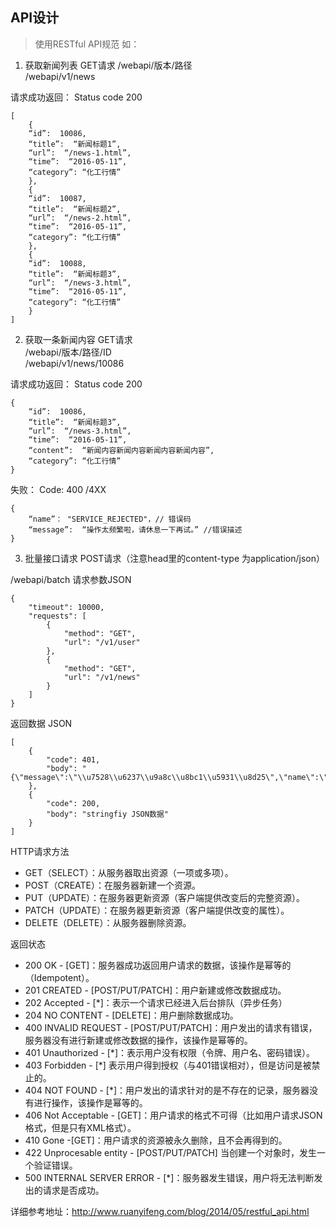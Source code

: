 ## API设计
> 使用RESTful API规范 如：


1. 获取新闻列表 GET请求 
/webapi/版本/路径  
/webapi/v1/news  

请求成功返回： 
Status code 200

```
[
	{
	“id”:  10086,
	“title”:  “新闻标题1”,
	“url”:  “/news-1.html”,
	“time”:  “2016-05-11”,
	“category”: “化工行情”
	},
	{
	“id”:  10087,
	“title”:  “新闻标题2”,
	“url”:  “/news-2.html”,
	“time”:  “2016-05-11”,
	“category”: “化工行情”
	},
	{
	“id”:  10088,
	“title”:  “新闻标题3”,
	“url”:  “/news-3.html”,
	“time”:  “2016-05-11”,
	“category”: “化工行情”
	}
]
```

2. 获取一条新闻内容 GET请求  
/webapi/版本/路径/ID  
/webapi/v1/news/10086  

请求成功返回： 
Status code 200

```
{
	“id”:  10086,
	“title”:  “新闻标题3”,
	“url”:  “/news-3.html”,
	“time”:  “2016-05-11”,
	“content”:  “新闻内容新闻内容新闻内容新闻内容”,
	“category”: “化工行情”
}
```

失败：
Code: 400 /4XX

```
{
	“name”： "SERVICE_REJECTED"，// 错误码
	“message”:  “操作太频繁啦，请休息一下再试。” //错误描述
}
```

3. 批量接口请求 POST请求（注意head里的content-type 为application/json）

/webapi/batch
请求参数JSON

```
{
    "timeout": 10000, 
    "requests": [
        {
            "method": "GET",
            "url": "/v1/user"
        },
        {
            "method": "GET",
            "url": "/v1/news"
        }
    ]
}
```

返回数据 JSON

```
[
    {
        "code": 401,
        "body": "{\"message\":\"\\u7528\\u6237\\u9a8c\\u8bc1\\u5931\\u8d25\",\"name\":\"HTTP_UNAUTHORIZED\"}"
    },
    {
        "code": 200,
        "body": "stringfiy JSON数据"
    }
]
```


HTTP请求方法  
* GET（SELECT）：从服务器取出资源（一项或多项）。
* POST（CREATE）：在服务器新建一个资源。
* PUT（UPDATE）：在服务器更新资源（客户端提供改变后的完整资源）。
* PATCH（UPDATE）：在服务器更新资源（客户端提供改变的属性）。
* DELETE（DELETE）：从服务器删除资源。

返回状态
* 200 OK - [GET]：服务器成功返回用户请求的数据，该操作是幂等的（Idempotent）。
* 201 CREATED - [POST/PUT/PATCH]：用户新建或修改数据成功。
* 202 Accepted - [*]：表示一个请求已经进入后台排队（异步任务）
* 204 NO CONTENT - [DELETE]：用户删除数据成功。
* 400 INVALID REQUEST - [POST/PUT/PATCH]：用户发出的请求有错误，服务器没有进行新建或修改数据的操作，该操作是幂等的。
* 401 Unauthorized - [*]：表示用户没有权限（令牌、用户名、密码错误）。
* 403 Forbidden - [*] 表示用户得到授权（与401错误相对），但是访问是被禁止的。
* 404 NOT FOUND - [*]：用户发出的请求针对的是不存在的记录，服务器没有进行操作，该操作是幂等的。
* 406 Not Acceptable - [GET]：用户请求的格式不可得（比如用户请求JSON格式，但是只有XML格式）。
* 410 Gone -[GET]：用户请求的资源被永久删除，且不会再得到的。
* 422 Unprocesable entity - [POST/PUT/PATCH] 当创建一个对象时，发生一个验证错误。
* 500 INTERNAL SERVER ERROR - [*]：服务器发生错误，用户将无法判断发出的请求是否成功。


详细参考地址：http://www.ruanyifeng.com/blog/2014/05/restful_api.html
